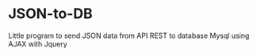 # JSON-to-DB
Little program to send JSON data from API REST to database Mysql using AJAX with Jquery
